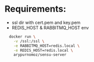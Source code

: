 # Requirements:
- ssl dir with cert.pem and key.pem
- REDIS_HOST & RABBITMQ_HOST env
  
```sh
  docker run \
    -v /ssl:/ssl \
    -e RABBITMQ_HOST=redis.local \
    -e REDIS_HOST=redis.local \
    arypurnomoz/sensu-server
```
